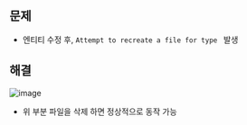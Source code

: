 ## 문제
- 엔티티 수정 후, `Attempt to recreate a file for type ` 발생

## 해결
![image](https://user-images.githubusercontent.com/61215550/156867566-4c68a0ba-eabf-433d-9be5-52942418c033.png)
- 위 부분 파일을 삭제 하면 정상적으로 동작 가능
